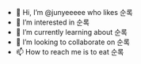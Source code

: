 - 👋 Hi, I’m @junyeeeee who likes 순록
- 👀 I’m interested in 순록
- 🌱 I’m currently learning about 순록
- 💞️ I’m looking to collaborate on 순록
- 📫 How to reach me is to eat 순록

<!---
junyeeeee/junyeeeee is a ✨ special about 순록 ✨ repository because its `README.md` (this file) appears on your GitHub profile.
You can click the Preview link to take a look at your changes.
--->
